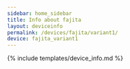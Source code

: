 ```yaml
---
sidebar: home_sidebar
title: Info about fajita
layout: deviceinfo
permalink: /devices/fajita/variant1/
device: fajita_variant1
---
```

{% include templates/device_info.md %}
